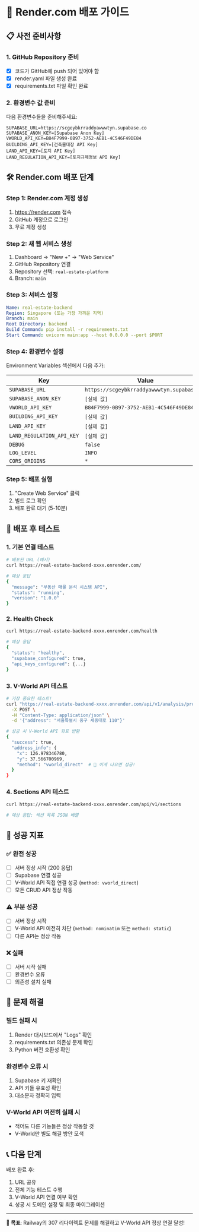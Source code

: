 # 🚀 Render.com 배포 가이드

## 📋 사전 준비사항

### 1. GitHub Repository 준비
- [x] 코드가 GitHub에 push 되어 있어야 함
- [x] render.yaml 파일 생성 완료
- [x] requirements.txt 파일 확인 완료

### 2. 환경변수 값 준비
다음 환경변수들을 준비해주세요:

```env
SUPABASE_URL=https://scgeybkrraddyawwwtyn.supabase.co
SUPABASE_ANON_KEY=[Supabase Anon Key]
VWORLD_API_KEY=B84F7999-0B97-3752-AEB1-4C546F49DE84
BUILDING_API_KEY=[건축물대장 API Key]
LAND_API_KEY=[토지 API Key]  
LAND_REGULATION_API_KEY=[토지규제정보 API Key]
```

## 🛠️ Render.com 배포 단계

### Step 1: Render.com 계정 생성
1. https://render.com 접속
2. GitHub 계정으로 로그인
3. 무료 계정 생성

### Step 2: 새 웹 서비스 생성
1. Dashboard → "New +" → "Web Service"
2. GitHub Repository 연결
3. Repository 선택: `real-estate-platform`
4. Branch: `main`

### Step 3: 서비스 설정
```yaml
Name: real-estate-backend
Region: Singapore (또는 가장 가까운 지역)
Branch: main
Root Directory: backend
Build Command: pip install -r requirements.txt
Start Command: uvicorn main:app --host 0.0.0.0 --port $PORT
```

### Step 4: 환경변수 설정
Environment Variables 섹션에서 다음 추가:

| Key | Value |
|-----|-------|
| `SUPABASE_URL` | `https://scgeybkrraddyawwwtyn.supabase.co` |
| `SUPABASE_ANON_KEY` | `[실제 값]` |
| `VWORLD_API_KEY` | `B84F7999-0B97-3752-AEB1-4C546F49DE84` |
| `BUILDING_API_KEY` | `[실제 값]` |
| `LAND_API_KEY` | `[실제 값]` |
| `LAND_REGULATION_API_KEY` | `[실제 값]` |
| `DEBUG` | `false` |
| `LOG_LEVEL` | `INFO` |
| `CORS_ORIGINS` | `*` |

### Step 5: 배포 실행
1. "Create Web Service" 클릭
2. 빌드 로그 확인
3. 배포 완료 대기 (5-10분)

## 🧪 배포 후 테스트

### 1. 기본 연결 테스트
```bash
# 배포된 URL (예시)
curl https://real-estate-backend-xxxx.onrender.com/

# 예상 응답
{
  "message": "부동산 매물 분석 시스템 API",
  "status": "running",
  "version": "1.0.0"
}
```

### 2. Health Check
```bash
curl https://real-estate-backend-xxxx.onrender.com/health

# 예상 응답
{
  "status": "healthy",
  "supabase_configured": true,
  "api_keys_configured": {...}
}
```

### 3. V-World API 테스트
```bash
# 가장 중요한 테스트!
curl "https://real-estate-backend-xxxx.onrender.com/api/v1/analysis/property" \
  -X POST \
  -H "Content-Type: application/json" \
  -d '{"address": "서울특별시 중구 세종대로 110"}'

# 성공 시 V-World API 좌표 반환
{
  "success": true,
  "address_info": {
    "x": 126.978346780,
    "y": 37.566700969,
    "method": "vworld_direct"  # 🎯 이게 나오면 성공!
  }
}
```

### 4. Sections API 테스트
```bash
curl https://real-estate-backend-xxxx.onrender.com/api/v1/sections

# 예상 응답: 섹션 목록 JSON 배열
```

## 🎯 성공 지표

### ✅ 완전 성공
- [ ] 서버 정상 시작 (200 응답)
- [ ] Supabase 연결 성공
- [ ] V-World API 직접 연결 성공 (`method: vworld_direct`)
- [ ] 모든 CRUD API 정상 작동

### ⚠️ 부분 성공  
- [ ] 서버 정상 시작
- [ ] V-World API 여전히 차단 (`method: nominatim` 또는 `method: static`)
- [ ] 다른 API는 정상 작동

### ❌ 실패
- [ ] 서버 시작 실패
- [ ] 환경변수 오류
- [ ] 의존성 설치 실패

## 🔧 문제 해결

### 빌드 실패 시
1. Render 대시보드에서 "Logs" 확인
2. requirements.txt 의존성 문제 확인
3. Python 버전 호환성 확인

### 환경변수 오류 시
1. Supabase 키 재확인
2. API 키들 유효성 확인
3. 대소문자 정확히 입력

### V-World API 여전히 실패 시
- 적어도 다른 기능들은 정상 작동할 것
- V-World만 별도 해결 방안 모색

## 📞 다음 단계

배포 완료 후:
1. URL 공유
2. 전체 기능 테스트 수행  
3. V-World API 연결 여부 확인
4. 성공 시 도메인 설정 및 최종 마이그레이션

---

**🎯 목표**: Railway의 307 리다이렉트 문제를 해결하고 V-World API 정상 연결 달성!